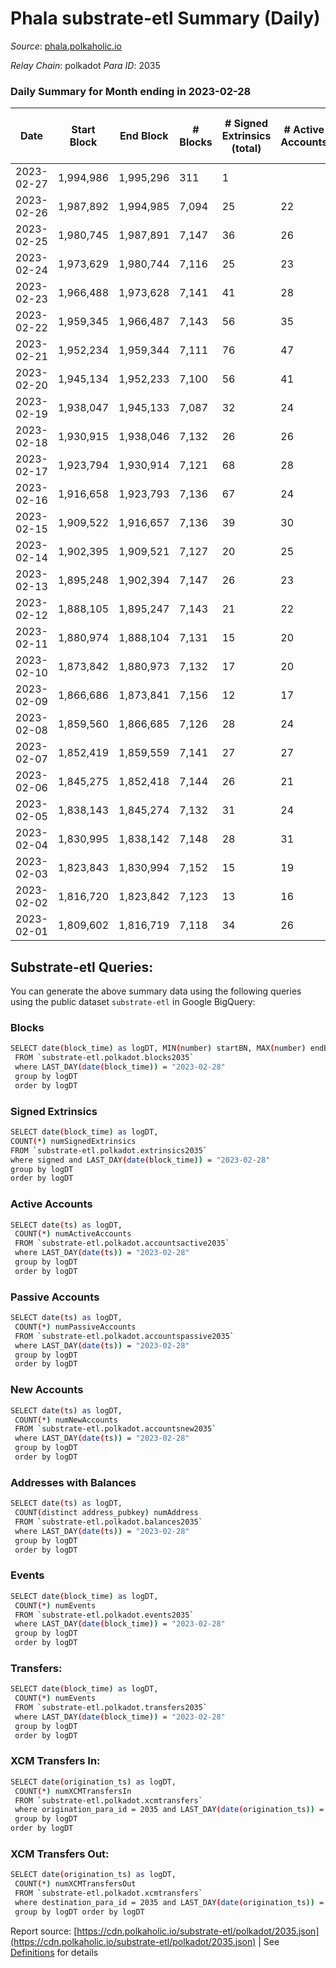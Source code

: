 # Phala substrate-etl Summary (Daily)

_Source_: [phala.polkaholic.io](https://phala.polkaholic.io)

*Relay Chain*: polkadot
*Para ID*: 2035



### Daily Summary for Month ending in 2023-02-28


| Date | Start Block | End Block | # Blocks | # Signed Extrinsics (total) | # Active Accounts | # Passive | # New | # Addresses with Balances | # Events | # Transfers | # XCM Transfers In | # XCM Transfers Out | Issues | 
| ---- | ----------- | --------- | -------- | --------------------------- | ----------------- | --------- | ----- | ------------------------- | -------- | ----------- | ------------------ | ------------------- | ------ |
| 2023-02-27 | 1,994,986 | 1,995,296 | 311 | 1 |  |  |  |  | 628 |   |   |   |  |
| 2023-02-26 | 1,987,892 | 1,994,985 | 7,094 | 25 | 22 | 1 | 1 | 3,121 | 14,476 | 4 ($5,548.53) |   |   |  |
| 2023-02-25 | 1,980,745 | 1,987,891 | 7,147 | 36 | 26 | 1 | 3 | 3,120 | 14,698 | 9 ($15,891.37) |   |   |  |
| 2023-02-24 | 1,973,629 | 1,980,744 | 7,116 | 25 | 23 | 2 | 2 | 3,117 | 14,538 | 7 ($7,061.04) |   |   |  |
| 2023-02-23 | 1,966,488 | 1,973,628 | 7,141 | 41 | 28 |  | 5 | 3,115 | 14,774 | 8 ($9,821.88) | 16 ($5,471.96) |   |  |
| 2023-02-22 | 1,959,345 | 1,966,487 | 7,143 | 56 | 35 | 1 | 5 | 3,110 | 14,871 | 13 ($10,777.85) | 18 ($5,894.47) |   |  |
| 2023-02-21 | 1,952,234 | 1,959,344 | 7,111 | 76 | 47 | 2 | 14 | 3,105 | 15,055 | 21 ($30,842.95) | 26 ($23,004.67) |   |  |
| 2023-02-20 | 1,945,134 | 1,952,233 | 7,100 | 56 | 41 | 3 | 5 | 3,091 | 14,725 | 16 ($27,089.09) | 16 ($9,375.15) |   |  |
| 2023-02-19 | 1,938,047 | 1,945,133 | 7,087 | 32 | 24 | 3 | 5 | 3,086 | 14,516 | 8 ($8,197.28) | 10 ($6,772.98) |   |  |
| 2023-02-18 | 1,930,915 | 1,938,046 | 7,132 | 26 | 26 | 4 | 6 | 3,081 | 14,494 | 9 ($6,287.31) | 6 ($49.39) |   |  |
| 2023-02-17 | 1,923,794 | 1,930,914 | 7,121 | 68 | 28 | 5 | 10 | 3,075 | 14,877 | 16 ($12,898.41) |   |   |  |
| 2023-02-16 | 1,916,658 | 1,923,793 | 7,136 | 67 | 24 | 5 | 7 | 3,065 | 14,892 | 5 ($1,739.76) | 6 ($1,611.01) |   |  |
| 2023-02-15 | 1,909,522 | 1,916,657 | 7,136 | 39 | 30 | 2 | 6 | 3,059 | 14,724 | 7 ($3,220.33) | 7 ($412.71) |   |  |
| 2023-02-14 | 1,902,395 | 1,909,521 | 7,127 | 20 | 25 |  | 2 | 3,053 | 14,439 | 2 ($112.66) | 2 ($25.89) |   |  |
| 2023-02-13 | 1,895,248 | 1,902,394 | 7,147 | 26 | 23 | 3 | 3 | 3,051 | 14,543 | 7 ($168.26) | 3 ($31.52) |   |  |
| 2023-02-12 | 1,888,105 | 1,895,247 | 7,143 | 21 | 22 |  | 3 | 3,048 | 14,470 | 6 ($344.52) | 4 ($10.79) |   |  |
| 2023-02-11 | 1,880,974 | 1,888,104 | 7,131 | 15 | 20 | 1 | 2 | 3,046 | 14,373 | 2 ($228.22) |   |   |  |
| 2023-02-10 | 1,873,842 | 1,880,973 | 7,132 | 17 | 20 | 2 | 3 | 3,044 | 14,405 | 3 ($26,078.82) | 3 ($102.00) |   |  |
| 2023-02-09 | 1,866,686 | 1,873,841 | 7,156 | 12 | 17 | 1 | 1 | 3,041 | 14,406 | 1 ($6,068.03) | 1 ($258.65) |   |  |
| 2023-02-08 | 1,859,560 | 1,866,685 | 7,126 | 28 | 24 | 4 | 4 | 3,040 | 14,456 | 12 ($557.18) | 2 ($171.48) |   |  |
| 2023-02-07 | 1,852,419 | 1,859,559 | 7,141 | 27 | 27 | 7 | 4 | 3,036 | 14,506 | 8 ($622.96) | 2 ($211.37) |   |  |
| 2023-02-06 | 1,845,275 | 1,852,418 | 7,144 | 26 | 21 | 2 | 2 | 3,032 | 14,545 | 8 ($769.45) | 8 ($361.82) |   |  |
| 2023-02-05 | 1,838,143 | 1,845,274 | 7,132 | 31 | 24 | 2 | 2 | 3,030 | 14,526 | 7 ($909.05) | 5 ($676.60) |   |  |
| 2023-02-04 | 1,830,995 | 1,838,142 | 7,148 | 28 | 31 | 1 | 1 | 3,028 | 14,509 | 4 ($412.39) | 3 ($250.84) |   |  |
| 2023-02-03 | 1,823,843 | 1,830,994 | 7,152 | 15 | 19 | 1 | 1 | 3,027 | 14,430 | 3 ($328.73) | 2 ($162.27) |   |  |
| 2023-02-02 | 1,816,720 | 1,823,842 | 7,123 | 13 | 16 | 3 | 2 | 3,026 | 14,383 | 4 ($642.37) | 6 ($240.31) |   |  |
| 2023-02-01 | 1,809,602 | 1,816,719 | 7,118 | 34 | 26 | 3 | 3 | 3,024 | 14,499 | 7 ($1,634.02) | 2 ($468.23) |   |  |

## Substrate-etl Queries:
You can generate the above summary data using the following queries using the public dataset `substrate-etl` in Google BigQuery:

### Blocks
```bash
SELECT date(block_time) as logDT, MIN(number) startBN, MAX(number) endBN, COUNT(*) numBlocks 
 FROM `substrate-etl.polkadot.blocks2035`  
 where LAST_DAY(date(block_time)) = "2023-02-28" 
 group by logDT 
 order by logDT
```

### Signed Extrinsics
```bash
SELECT date(block_time) as logDT, 
COUNT(*) numSignedExtrinsics 
FROM `substrate-etl.polkadot.extrinsics2035`  
where signed and LAST_DAY(date(block_time)) = "2023-02-28" 
group by logDT 
order by logDT
```

### Active Accounts
```bash
SELECT date(ts) as logDT, 
 COUNT(*) numActiveAccounts 
 FROM `substrate-etl.polkadot.accountsactive2035` 
 where LAST_DAY(date(ts)) = "2023-02-28" 
 group by logDT 
 order by logDT
```

### Passive Accounts
```bash
SELECT date(ts) as logDT, 
 COUNT(*) numPassiveAccounts 
 FROM `substrate-etl.polkadot.accountspassive2035` 
 where LAST_DAY(date(ts)) = "2023-02-28" 
 group by logDT 
 order by logDT
```

### New Accounts
```bash
SELECT date(ts) as logDT, 
 COUNT(*) numNewAccounts 
 FROM `substrate-etl.polkadot.accountsnew2035` 
 where LAST_DAY(date(ts)) = "2023-02-28" 
 group by logDT
 order by logDT
```

### Addresses with Balances
```bash
SELECT date(ts) as logDT,
 COUNT(distinct address_pubkey) numAddress 
 FROM `substrate-etl.polkadot.balances2035` 
 where LAST_DAY(date(ts)) = "2023-02-28" 
 group by logDT 
 order by logDT
```

### Events
```bash
SELECT date(block_time) as logDT, 
 COUNT(*) numEvents 
 FROM `substrate-etl.polkadot.events2035` 
 where LAST_DAY(date(block_time)) = "2023-02-28" 
 group by logDT 
 order by logDT
```

### Transfers:
```bash
SELECT date(block_time) as logDT, 
 COUNT(*) numEvents 
 FROM `substrate-etl.polkadot.transfers2035` 
 where LAST_DAY(date(block_time)) = "2023-02-28" 
 group by logDT 
 order by logDT
```

### XCM Transfers In:
```bash
SELECT date(origination_ts) as logDT, 
 COUNT(*) numXCMTransfersIn 
 FROM `substrate-etl.polkadot.xcmtransfers` 
 where origination_para_id = 2035 and LAST_DAY(date(origination_ts)) = "2023-02-28" 
 group by logDT 
order by logDT
```

### XCM Transfers Out:
```bash
SELECT date(origination_ts) as logDT, 
 COUNT(*) numXCMTransfersOut 
 FROM `substrate-etl.polkadot.xcmtransfers` 
 where destination_para_id = 2035 and LAST_DAY(date(origination_ts)) = "2023-02-28" 
 group by logDT order by logDT
```


Report source: [https://cdn.polkaholic.io/substrate-etl/polkadot/2035.json](https://cdn.polkaholic.io/substrate-etl/polkadot/2035.json) | See [Definitions](/DEFINITIONS.md) for details
